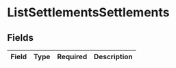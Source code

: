 # ListSettlementsSettlements


## Fields

| Field       | Type        | Required    | Description |
| ----------- | ----------- | ----------- | ----------- |